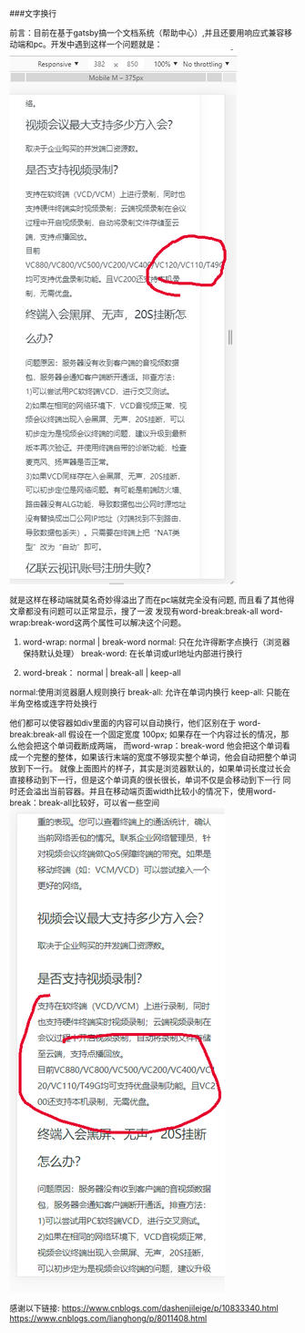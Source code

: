 ###文字换行

前言：目前在基于gatsby搞一个文档系统（帮助中心）,并且还要用响应式兼容移动端和pc。开发中遇到这样一个问题就是：
![css换行](../src/imgs/css换行.png)

就是这样在移动端就莫名奇妙得溢出了而在pc端就完全没有问题, 而且看了其他得文章都没有问题可以正常显示，搜了一波 发现有word-break:break-all  word-wrap:break-word这两个属性可以解决这个问题。

1.  word-wrap: normal | break-word
normal: 只在允许得断字点换行（浏览器保持默认处理）
break-word: 在长单词或url地址内部进行换行

2. word-break： normal | break-all | keep-all

normal:使用浏览器磨人规则换行
break-all: 允许在单词内换行
keep-all: 只能在半角空格或连字符处换行

他们都可以使容器如div里面的内容可以自动换行，他们区别在于 word-break:break-all
假设在一个固定宽度 100px; 如果存在一个内容过长的情况，那么他会把这个单词截断成两端，
而word-wrap：break-word 他会把这个单词看成一个完整的整体，如果该行末端的宽度不够现实整个单词，他会自动把整个单词放到下一行。
就像上面图片的样子，其实是浏览器默认的，如果单词长度过长会直接移动到下一行，但是这个单词真的很长很长，单词不仅是会移动到下一行 同时还会溢出当前容器。并且在移动端页面width比较小的情况下，使用word-break：break-all比较好，可以省一些空间
![css换行](../src/imgs/css换行效果一.png)



感谢以下链接:
https://www.cnblogs.com/dashenjileige/p/10833340.html
https://www.cnblogs.com/lianghong/p/8011408.html